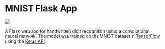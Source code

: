 # MNIST Flask App
![](https://github.com/ccoltong1215/mnist-flask-pytorch/blob/master/media/screenshot.png)

A [Flask](http://hanwifi.iptime.org:9000) web app for handwritten digit recognition using a convolutional neural network. The model was trained on the MNIST dataset in [TensorFlow](https://www.tensorflow.org/) using the [Keras API](https://github.com/fchollet/keras).
